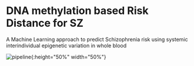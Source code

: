 # DNA methylation based Risk Distance for SZ
A Machine Learning approach to predict  Schizophrenia risk using systemic interindividual epigenetic variation in whole blood


![pipeline](https://raw.githubusercontent.com/cjgunase/CoRSIV_SZ_Risk_Distance/master/Presentation3.jpg){:height="50%" width="50%"}

